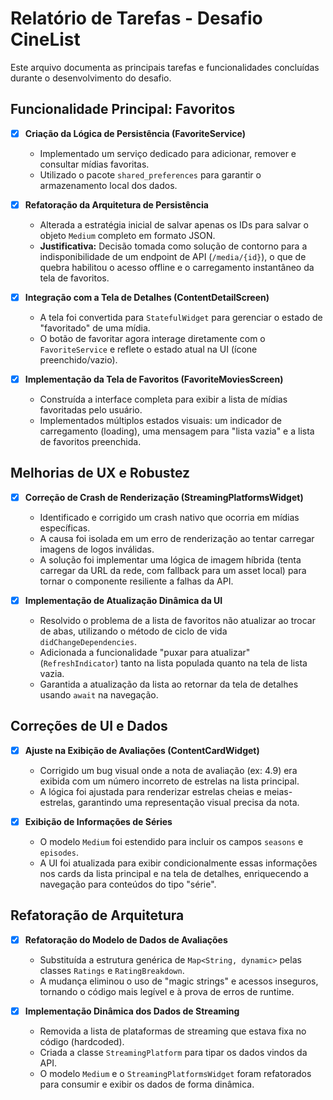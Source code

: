 # Relatório de Tarefas - Desafio CineList

Este arquivo documenta as principais tarefas e funcionalidades concluídas durante o desenvolvimento do desafio.

## Funcionalidade Principal: Favoritos

- [x] **Criação da Lógica de Persistência (FavoriteService)**
  - Implementado um serviço dedicado para adicionar, remover e consultar mídias favoritas.
  - Utilizado o pacote `shared_preferences` para garantir o armazenamento local dos dados.

- [x] **Refatoração da Arquitetura de Persistência**
  - Alterada a estratégia inicial de salvar apenas os IDs para salvar o objeto `Medium` completo em formato JSON.
  - **Justificativa:** Decisão tomada como solução de contorno para a indisponibilidade de um endpoint de API (`/media/{id}`), o que de quebra habilitou o acesso offline e o carregamento instantâneo da tela de favoritos.

- [x] **Integração com a Tela de Detalhes (ContentDetailScreen)**
  - A tela foi convertida para `StatefulWidget` para gerenciar o estado de "favoritado" de uma mídia.
  - O botão de favoritar agora interage diretamente com o `FavoriteService` e reflete o estado atual na UI (ícone preenchido/vazio).

- [x] **Implementação da Tela de Favoritos (FavoriteMoviesScreen)**
  - Construída a interface completa para exibir a lista de mídias favoritadas pelo usuário.
  - Implementados múltiplos estados visuais: um indicador de carregamento (loading), uma mensagem para "lista vazia" e a lista de favoritos preenchida.

## Melhorias de UX e Robustez

- [x] **Correção de Crash de Renderização (StreamingPlatformsWidget)**
  - Identificado e corrigido um crash nativo que ocorria em mídias específicas.
  - A causa foi isolada em um erro de renderização ao tentar carregar imagens de logos inválidas.
  - A solução foi implementar uma lógica de imagem híbrida (tenta carregar da URL da rede, com fallback para um asset local) para tornar o componente resiliente a falhas da API.

- [x] **Implementação de Atualização Dinâmica da UI**
  - Resolvido o problema de a lista de favoritos não atualizar ao trocar de abas, utilizando o método de ciclo de vida `didChangeDependencies`.
  - Adicionada a funcionalidade "puxar para atualizar" (`RefreshIndicator`) tanto na lista populada quanto na tela de lista vazia.
  - Garantida a atualização da lista ao retornar da tela de detalhes usando `await` na navegação.

## Correções de UI e Dados

- [x] **Ajuste na Exibição de Avaliações (ContentCardWidget)**
  - Corrigido um bug visual onde a nota de avaliação (ex: 4.9) era exibida com um número incorreto de estrelas na lista principal.
  - A lógica foi ajustada para renderizar estrelas cheias e meias-estrelas, garantindo uma representação visual precisa da nota.

- [x] **Exibição de Informações de Séries**
  - O modelo `Medium` foi estendido para incluir os campos `seasons` e `episodes`.
  - A UI foi atualizada para exibir condicionalmente essas informações nos cards da lista principal e na tela de detalhes, enriquecendo a navegação para conteúdos do tipo "série".

## Refatoração de Arquitetura

- [x] **Refatoração do Modelo de Dados de Avaliações**
  - Substituída a estrutura genérica de `Map<String, dynamic>` pelas classes `Ratings` e `RatingBreakdown`.
  - A mudança eliminou o uso de "magic strings" e acessos inseguros, tornando o código mais legível e à prova de erros de runtime.

- [x] **Implementação Dinâmica dos Dados de Streaming**
  - Removida a lista de plataformas de streaming que estava fixa no código (hardcoded).
  - Criada a classe `StreamingPlatform` para tipar os dados vindos da API.
  - O modelo `Medium` e o `StreamingPlatformsWidget` foram refatorados para consumir e exibir os dados de forma dinâmica.